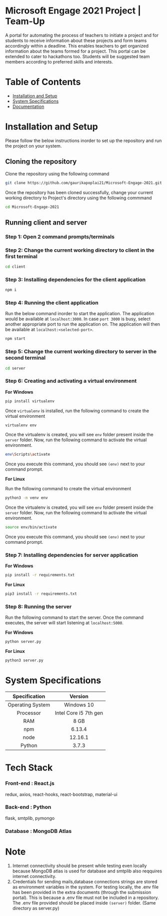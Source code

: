 # Microsoft Engage 2021 Project | Team-Up
A portal for automating the process of teachers  to initiate a project and for students to receive information about these projects and form teams accordingly within a deadline. This enables  teachers to get organized information about the teams formed for a project.  This portal can be extended to cater to hackathons too. Students will be suggested team members according to preferred skills and interests.

# Table of Contents

* [Installation and Setup](#installation-and-setup)
* [System Specifications](#system-specifications)
* [Documentation](https://github.com/gaurikapoplai21/Microsoft-Engage-2021/tree/master/documentation)

# Installation and Setup
Please follow the below instructions inorder to set up the repository and run the project on your system.

## Cloning the repository
Clone the repository using the following command 

```bash
git clone https://github.com/gaurikapoplai21/Microsoft-Engage-2021.git
```
Once the repository has been cloned successfully, change your current working directory to Project's directory using
the following commmand 

```bash
cd Microsoft-Engage-2021
```

## Running client and server

### Step 1: Open 2 command prompts/terminals
 
### Step 2: Change the current working directory to client in the first terminal

```bash
cd client
```
### Step 3: Installing dependencies for the client application

```bash
npm i
```

### Step 4: Running the client application
Run the below command inorder to start the application. The application would be available at `localhost:3000`.
In case `port 3000` is busy, select another appropriate port to run the application on. The application will then be
available at `localhost:<selected-port>`. 

```bash
npm start
```

### Step 5: Change the current working directory to server in the second terminal

```bash
cd server
```

### Step 6: Creating and activating a virtual environment 

**For Windows**

```bash
pip install virtualenv
```

Once `virtualenv` is installed, run the following command to create the virtual environment

```bash
virtualenv env 
```

Once the virtualenv is created, you will see `env` folder present inside the `server` folder. Now, run the following
command to activate the virtual environment.

```bash
env\Scripts\activate
```

Once you execute this command, you should see `(env)` next to your command prompt.

**For Linux**

Run the following command to create the virtual environment

```bash
python3 -m venv env
```

Once the virtualenv is created, you will see `env` folder present inside the `server` folder. Now, run the following
command to activate the virtual environment.

```bash
source env/bin/activate
```

Once you execute this command, you should see `(env)` next to your command prompt.

### Step 7: Installing dependencies for server application

**For Windows**

```bash
pip install -r requirements.txt
```

**For Linux**

```bash
pip3 install -r requirements.txt
```

### Step 8: Running the server
Run the following command to start the server. Once the command executes, the server will start listening at `localhost:5000`.

**For Windows**

```bash
python server.py
```

**For Linux**

```bash
python3 server.py
```

# System Specifications

| Specification | Version       | 
|:-------------:|:-------------:|
| Operating System | Windows 10 |
| Processor     | Intel Core i5 7th gen | 
| RAM           | 8 GB          |   
| npm           | 6.13.4        |
| node          | 12.16.1       |
| Python        | 3.7.3         |
   
   
# Tech Stack

### Front-end : React.js
redux, axios, react-hooks, react-bootstrap, material-ui

### Back-end : Python
flask, smtplib, pymongo

### Database : MongoDB Atlas

# Note
1. Internet connectivity should be present while testing even locally because MongoDB atlas is used for database and smtplib also reqquires internet connectivity.
2. Credentials for sending mails,database connections strings are stored as environment variables in the system. For testing locally, the .env file has been provided in the extra documents (through the submission portal). This is because a .env file must not be included in a repository. The .env file provided should be placed inside
`(server)` folder. (Same directory as server.py)




 







